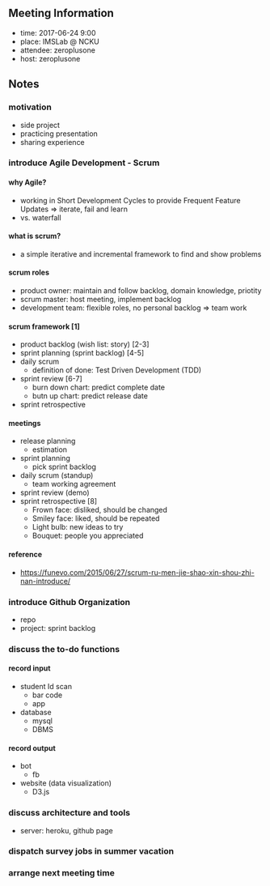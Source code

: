 ## Meeting Information

- time: 2017-06-24 9:00
- place: IMSLab @ NCKU
- attendee: zeroplusone
- host: zeroplusone

## Notes
### motivation

- side project
- practicing presentation
- sharing experience

### introduce **Agile Development** - Scrum

#### why Agile?

- working in Short Development Cycles to provide Frequent Feature Updates => iterate, fail and learn
- vs. waterfall

#### what is scrum?

- a simple iterative and incremental framework to find and show problems

#### scrum roles

- product owner: maintain and follow backlog, domain knowledge, priotity
- scrum master: host meeting, implement backlog
- development team: flexible roles, no personal backlog => team work

#### scrum framework [1]

- product backlog (wish list: story) [2-3]
- sprint planning (sprint backlog) [4-5]
- daily scrum
  - definition of done: Test Driven Development (TDD)
- sprint review [6-7]
  - burn down chart: predict complete date
  - butn up chart: predict release date
- sprint retrospective

#### meetings 

- release planning 
  - estimation
- sprint planning
  - pick sprint backlog
- daily scrum (standup)
  - team working agreement
- sprint review (demo)
- sprint retrospective [8]
  - Frown face: disliked, should be changed
  - Smiley face: liked, should be repeated
  - Light bulb: new ideas to try
  - Bouquet: people you appreciated
  
#### reference

- <https://funevo.com/2015/06/27/scrum-ru-men-jie-shao-xin-shou-zhi-nan-introduce/>

### introduce **Github Organization**

- repo
- project: sprint backlog

### discuss the to-do functions

#### record input 

- student Id scan
  - bar code
  - app
- database
  - mysql
  - DBMS

#### record output

- bot
  - fb
- website (data visualization)
  - D3.js

### discuss architecture and tools

- server: heroku, github page

### dispatch survey jobs in summer vacation

### arrange next meeting time


